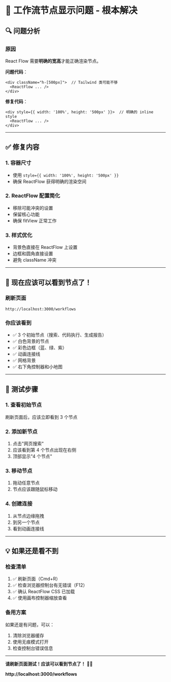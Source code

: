 # 🔧 工作流节点显示问题 - 根本解决

## 🔍 问题分析

### 原因
React Flow 需要**明确的宽高**才能正确渲染节点。

**问题代码**：
```tsx
<div className="h-[500px]">  // Tailwind 类可能不够
  <ReactFlow ... />
</div>
```

**修复代码**：
```tsx
<div style={{ width: '100%', height: '500px' }}>  // 明确的 inline style
  <ReactFlow ... />
</div>
```

---

## ✅ 修复内容

### 1. 容器尺寸
- 使用 `style={{ width: '100%', height: '500px' }}`
- 确保 ReactFlow 获得明确的渲染空间

### 2. ReactFlow 配置简化
- 移除可能冲突的设置
- 保留核心功能
- 确保 fitView 正常工作

### 3. 样式优化
- 背景色直接在 ReactFlow 上设置
- 边框和圆角直接设置
- 避免 className 冲突

---

## 🚀 现在应该可以看到节点了！

### 刷新页面
```
http://localhost:3000/workflows
```

### 你应该看到
- ✅ 3 个初始节点（搜索、代码执行、生成报告）
- ✅ 白色背景的节点
- ✅ 彩色边框（蓝、绿、紫）
- ✅ 动画连接线
- ✅ 网格背景
- ✅ 右下角控制器和小地图

---

## 🧪 测试步骤

### 1. 查看初始节点
刷新页面后，应该立即看到 3 个节点

### 2. 添加新节点
1. 点击"网页搜索"
2. 应该看到第 4 个节点出现在右侧
3. 顶部显示"4 个节点"

### 3. 移动节点
1. 拖动任意节点
2. 节点应该跟随鼠标移动

### 4. 创建连接
1. 从节点边缘拖拽
2. 到另一个节点
3. 看到动画连接线

---

## 💡 如果还是看不到

### 检查清单
1. ✅ 刷新页面（Cmd+R）
2. ✅ 检查浏览器控制台有无错误（F12）
3. ✅ 确认 ReactFlow CSS 已加载
4. ✅ 使用画布控制器缩放查看

### 备用方案
如果还是有问题，可以：
1. 清除浏览器缓存
2. 使用无痕模式打开
3. 检查控制台错误信息

---

**请刷新页面测试！应该可以看到节点了！** 🔄✨

**http://localhost:3000/workflows**




